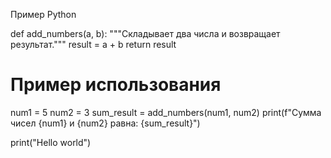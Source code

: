 Пример Python

def add_numbers(a, b):
"""Складывает два числа и возвращает результат."""
result = a + b
return result

# Пример использования

num1 = 5
num2 = 3
sum_result = add_numbers(num1, num2)
print(f"Сумма чисел {num1} и {num2} равна: {sum_result}")

print("Hello world")
